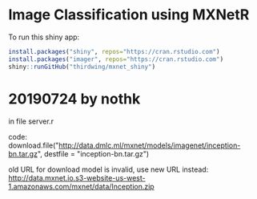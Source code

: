 # Image Classification using MXNetR

To run this shiny app:

```r
install.packages("shiny", repos="https://cran.rstudio.com")
install.packages("imager", repos="https://cran.rstudio.com")
shiny::runGitHub("thirdwing/mxnet_shiny")
```

# 20190724 by nothk

in file server.r

code:
download.file("http://data.dmlc.ml/mxnet/models/imagenet/inception-bn.tar.gz", destfile = "inception-bn.tar.gz")

old URL for download model is invalid,
use new URL instead: http://data.mxnet.io.s3-website-us-west-1.amazonaws.com/mxnet/data/Inception.zip

